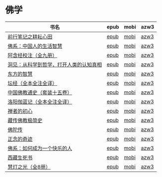 # 佛学

| 书名 | epub | mobi | azw3 |
| --- | --- | --- | --- |
| [前行笔记之耕耘心田](http://ct.dalanmei.com/f/31084289-570170312-0dc054) | [epub](http://ct.dalanmei.com/f/31084289-570170312-0dc054) | [mobi](http://ct.dalanmei.com/f/31084289-570287118-343096) | [azw3](http://ct.dalanmei.com/f/31084289-570358528-1fe38d) |
| [佛系：中国人的生活智慧](http://ct.dalanmei.com/f/31084289-570171213-1f840e) | [epub](http://ct.dalanmei.com/f/31084289-570171213-1f840e) | [mobi](http://ct.dalanmei.com/f/31084289-570291325-6c5c2f) | [azw3](http://ct.dalanmei.com/f/31084289-570360172-a2241e) |
| [阿含经校注（全九册）](http://ct.dalanmei.com/f/31084289-570140001-cde1bc) | [epub](http://ct.dalanmei.com/f/31084289-570140001-cde1bc) | [mobi](http://ct.dalanmei.com/f/31084289-570354835-d5d92b) | [azw3](http://ct.dalanmei.com/f/31084289-571402736-a4628b) |
| [洞见：从科学到哲学，打开人类的认知真相](http://ct.dalanmei.com/f/31084289-571727198-739f13) | [epub](http://ct.dalanmei.com/f/31084289-571727198-739f13) | [mobi](http://ct.dalanmei.com/f/31084289-572093196-a3a9c0) | [azw3](http://ct.dalanmei.com/f/31084289-572114199-5e4d5f) |
| [东方的智慧](http://ct.dalanmei.com/f/31084289-571724459-3c52ea) | [epub](http://ct.dalanmei.com/f/31084289-571724459-3c52ea) | [mobi](http://ct.dalanmei.com/f/31084289-572112223-20333f) | [azw3](http://ct.dalanmei.com/f/31084289-572116091-1fb41c) |
| [坛经（全本全注全译）](http://ct.dalanmei.com/f/31084289-571707923-05a908) | [epub](http://ct.dalanmei.com/f/31084289-571707923-05a908) | [mobi](http://ct.dalanmei.com/f/31084289-572115470-f7d0a1) | [azw3](http://ct.dalanmei.com/f/31084289-572137706-bcbccc) |
| [中国佛教通史（套装十五卷）](http://ct.dalanmei.com/f/31084289-571706619-a92d79) | [epub](http://ct.dalanmei.com/f/31084289-571706619-a92d79) | [mobi](http://ct.dalanmei.com/f/31084289-572115541-2e78f7) | [azw3](http://ct.dalanmei.com/f/31084289-572138383-0b0ed5) |
| [洛阳伽蓝记（全本全注全译）](http://ct.dalanmei.com/f/31084289-571698159-3d024a) | [epub](http://ct.dalanmei.com/f/31084289-571698159-3d024a) | [mobi](http://ct.dalanmei.com/f/31084289-572115899-1c9202) | [azw3](http://ct.dalanmei.com/f/31084289-572147354-afcdcb) |
| [禅者的初心](http://ct.dalanmei.com/f/31084289-571611161-1d1e9a) | [epub](http://ct.dalanmei.com/f/31084289-571611161-1d1e9a) | [mobi](http://ct.dalanmei.com/f/31084289-571735419-62d220) | [azw3](http://ct.dalanmei.com/f/31084289-571913728-1840cc) |
| [藏传佛教极简史](http://ct.dalanmei.com/f/31084289-571514102-e81b76) | [epub](http://ct.dalanmei.com/f/31084289-571514102-e81b76) | [mobi](http://ct.dalanmei.com/f/31084289-571777191-76295b) | [azw3](http://ct.dalanmei.com/f/31084289-571922597-e62187) |
| [佛陀传](http://ct.dalanmei.com/f/31084289-571594897-da7d86) | [epub](http://ct.dalanmei.com/f/31084289-571594897-da7d86) | [mobi](http://ct.dalanmei.com/f/31084289-572122285-e1550f) | [azw3](http://ct.dalanmei.com/f/31084289-571981514-3710eb) |
| [正念的奇迹](http://ct.dalanmei.com/f/31084289-571594699-a05e1a) | [epub](http://ct.dalanmei.com/f/31084289-571594699-a05e1a) | [mobi](http://ct.dalanmei.com/f/31084289-572123587-d7b5fe) | [azw3](http://ct.dalanmei.com/f/31084289-571982249-00dd4b) |
| [佛系：如何成为一个快乐的人](http://ct.dalanmei.com/f/31084289-571553293-1ec64b) | [epub](http://ct.dalanmei.com/f/31084289-571553293-1ec64b) | [mobi](http://ct.dalanmei.com/f/31084289-571883991-2dde4c) | [azw3](http://ct.dalanmei.com/f/31084289-572069690-bf76da) |
| [西藏生死书](http://ct.dalanmei.com/f/31084289-571453500-870709) | [epub](http://ct.dalanmei.com/f/31084289-571453500-870709) | [mobi](http://ct.dalanmei.com/f/31084289-571787151-43a292) | [azw3](http://ct.dalanmei.com/f/31084289-571886557-5563c7) |
| [慧灯之光（全8册）](http://ct.dalanmei.com/f/31084289-571454405-31f3f1) | [epub](http://ct.dalanmei.com/f/31084289-571454405-31f3f1) | [mobi](http://ct.dalanmei.com/f/31084289-571787657-5d31a4) | [azw3](http://ct.dalanmei.com/f/31084289-571888054-adf157) |
